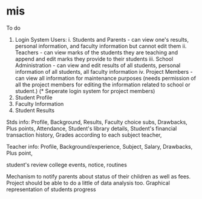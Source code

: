 # mis
To do
1. Login System
  Users:
    i. Students and Parents - can view one's results, personal information, and faculty information but cannot edit them
    ii. Teachers - can view marks of the students they are teaching and append and edit marks they provide to their students
    iii. School Administration - can view and edit results of all students, personal information of all students, all faculty information
    iv. Project Members - can view all information for maintenance purposes (needs permission of all the project members for editing the information related to school or student.)
    (* Seperate login system for project members)
2. Student Profile
3. Faculty Information
4. Student Results

Stds info:
Profile, 
Background, 
Results, 
Faculty choice subs, 
Drawbacks, 
Plus points, 
Attendance, 
Student's library details,
Student's financial transaction history,
Grades according to each subject teacher, 

Teacher info:
Profile, 
Background/experience, 
Subject, 
Salary, 
Drawbacks, 
Plus point, 

student's review
college events, notice, routines

Mechanism to notify parents about status of their children as well as fees.
Project should be able to do a little of data analysis too.
Graphical representation of students progress
